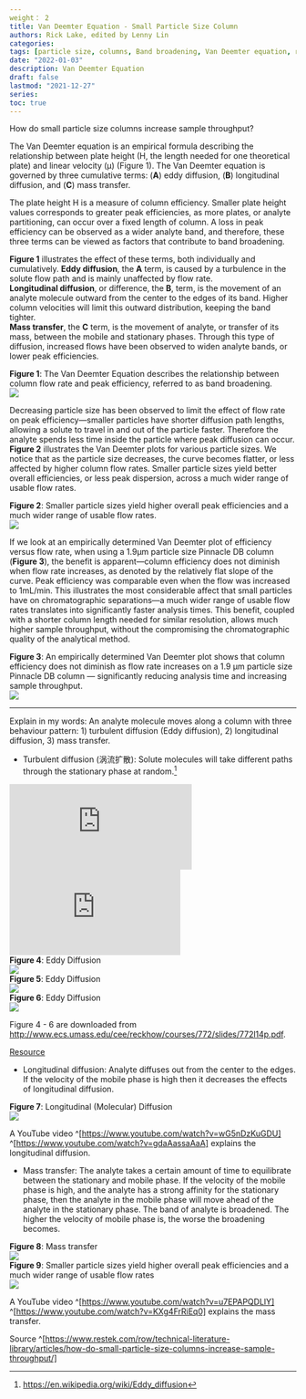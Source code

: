 ```yaml
---
weight： 2
title: Van Deemter Equation - Small Particle Size Column 
authors: Rick Lake, edited by Lenny Lin
categories: 
tags: [particle size, columns, Band broadening, Van Deemter equation, resolution]
date: "2022-01-03"
description: Van Deemter Equation
draft: false
lastmod: "2021-12-27"
series:
toc: true
---
```


How do small particle size columns increase sample throughput?

<!--more-->

The Van Deemter equation is an empirical formula describing the relationship between plate height (H, the length needed for one theoretical plate) and linear velocity (µ) (Figure 1).  The Van Deemter equation is governed by three cumulative terms: (<b>A</b>) eddy diffusion, (<b>B</b>) longitudinal diffusion, and (<b>C</b>) mass transfer. 

The plate height H is a measure of column efficiency. Smaller plate height values corresponds to greater peak efficiencies, as more plates, or analyte partitioning, can occur over a fixed length of column.  A loss in peak efficiency can be observed as a wider analyte band, and therefore, these three terms can be viewed as factors that contribute to band broadening.  

<b>Figure 1</b> illustrates the effect of these terms, both individually and cumulatively. <b>Eddy diffusion</b>, the <b>A</b> term, is caused by a turbulence in the solute flow path and is mainly unaffected by flow rate.   
<b>Longitudinal diffusion</b>, or difference, the <b>B</b>, term, is the movement of an analyte molecule outward from the center to the edges of its band. Higher column velocities will limit this outward distribution, keeping the band tighter.   
<b>Mass transfer</b>, the <b>C</b> term, is the movement of analyte, or transfer of its mass, between the mobile and stationary phases. Through this type of diffusion, increased flows have been observed to widen analyte bands, or lower peak efficiencies.  

<figcaption><b>Figure 1</b>: The Van Deemter Equation describes the relationship between column flow rate and peak efficiency, referred to as band broadening.</figcaption>
<img src = "/docs/images/figure-article-phar3267-01.jpg"/>  

Decreasing particle size has been observed to limit the effect of flow rate on peak efficiency—smaller particles have shorter diffusion path lengths, allowing a solute to travel in and out of the particle faster. Therefore the analyte spends less time inside the particle where peak diffusion can occur. <b>Figure 2</b> illustrates the Van Deemter plots for various particle sizes. We notice that as the particle size decreases, the curve becomes flatter, or less affected by higher column flow rates. Smaller particle sizes yield better overall efficiencies, or less peak dispersion, across a much wider range of usable flow rates.  

<figcaption><b>Figure 2</b>: Smaller particle sizes yield higher overall peak efficiencies and a much wider range of usable flow rates.</figcaption>
<img src = "/docs/images/figure-article-phar3267-02.jpg"/>


If we look at an empirically determined Van Deemter plot of efficiency versus flow rate, when using a 1.9µm particle size Pinnacle DB column (<b>Figure 3</b>), the benefit is apparent—column efficiency does not diminish when flow rate increases, as denoted by the relatively flat slope of the curve. Peak efficiency was comparable even when the flow was increased to 1mL/min. This illustrates the most considerable affect that small particles have on chromatographic separations—a much wider range of usable flow rates translates into significantly faster analysis times. This benefit, coupled with a shorter column length needed for similar resolution, allows much higher sample throughput, without the compromising the chromatographic quality of the analytical method.

<figcaption><b>Figure 3</b>: An empirically determined Van Deemter plot shows that column efficiency does not diminish as flow rate increases on a 1.9 µm particle size Pinnacle DB column — significantly reducing analysis time and increasing sample throughput.</figcaption>
<img src = "/docs/images/figure-article-phar3267-03.jpg"/>

___
Explain in my words: An analyte molecule moves along a column with three behaviour pattern: 1) turbulent diffusion (Eddy diffusion), 2) longitudinal diffusion, 3) mass transfer.

* Turbulent diffusion (涡流扩散): Solute molecules will take different paths through the stationary phase at random.[^1]
[^1]: https://en.wikipedia.org/wiki/Eddy_diffusion  

<iframe width="320" height=auto src="https://www.youtube.com/embed/p2KvzK81s2g" title="Fundamentals of HPLC 28 - Describing Eddy Diffusion" frameborder="0" allow="accelerometer; autoplay; clipboard-write; encrypted-media; gyroscope; picture-in-picture" allowfullscreen></iframe>    

<iframe width=auto height=auto src="https://www.youtube.com/embed/Izg8Xd4Wsek" title="Fundamentals of HPLC 29 - Eddy Diffusion and Flow" frameborder="0" allow="accelerometer; autoplay; clipboard-write; encrypted-media; gyroscope; picture-in-picture" allowfullscreen></iframe>  


  
<figcaption><b>Figure 4</b>: Eddy Diffusion </figcaption>   
<img src = "/docs/images/Screenshot 2021-12-23 202120.png"/>  


<figcaption><b>Figure 5</b>: Eddy Diffusion</figcaption>
<img src = "/docs/images/Screenshot 2021-12-23 202323.png"/> 


<figcaption><b>Figure 6</b>: Eddy Diffusion</figcaption>
<img src = "/docs/images/Screenshot 2021-12-23 202556.png"/> 

Figure 4 - 6 are downloaded from http://www.ecs.umass.edu/cee/reckhow/courses/772/slides/772l14p.pdf.

<a href = "https://www.restek.com/row/technical-literature-library/articles/how-do-small-particle-size-columns-increase-sample-throughput/">Resource</a>  


* Longitudinal diffusion: Analyte diffuses out from the center to the edges. If the velocity of the mobile phase is high then it decreases the effects of longitudinal diffusion.  


<figcaption><b>Figure 7</b>: Longitudinal (Molecular) Diffusion</figcaption>
<img src = "/docs/images/Screenshot 2021-12-23 203557.png"/> 

A YouTube video ^[https://www.youtube.com/watch?v=wG5nDzKuGDU] ^[https://www.youtube.com/watch?v=gdaAassaAaA] explains the longitudinal diffusion. 

* Mass transfer: The analyte takes a certain amount of time to equilibrate between the stationary and mobile phase. If the velocity of the mobile phase is high, and the analyte has a strong affinity for the stationary phase, then the analyte in the mobile phase will move ahead of the analyte in the stationary phase. The band of analyte is broadened. The higher the velocity of mobile phase  is, the worse the broadening becomes.


<figcaption><b>Figure 8</b>: Mass transfer</figcaption>
<img src = "/docs/images/Screenshot 2021-12-23 203858.png"/> 


<figcaption><b>Figure 9</b>: Smaller particle sizes yield higher overall peak efficiencies and a much wider range of usable flow rates</figcaption>
<img src = "/docs/images/Screenshot 2021-12-16 123231.png"/> 

A YouTube video ^[https://www.youtube.com/watch?v=u7EPAPQDLlY] ^[https://www.youtube.com/watch?v=KXg4FrRiEq0] explains the mass transfer.

Source ^[https://www.restek.com/row/technical-literature-library/articles/how-do-small-particle-size-columns-increase-sample-throughput/]
